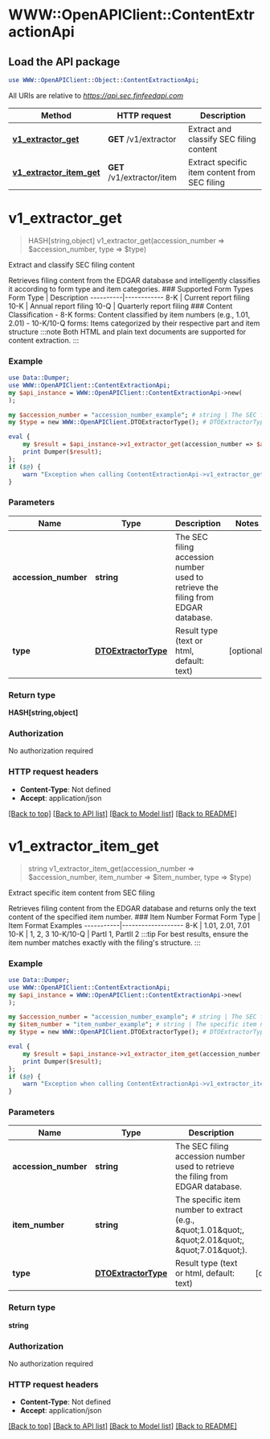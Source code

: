 # WWW::OpenAPIClient::ContentExtractionApi

## Load the API package
```perl
use WWW::OpenAPIClient::Object::ContentExtractionApi;
```

All URIs are relative to *https://api.sec.finfeedapi.com*

Method | HTTP request | Description
------------- | ------------- | -------------
[**v1_extractor_get**](ContentExtractionApi.md#v1_extractor_get) | **GET** /v1/extractor | Extract and classify SEC filing content
[**v1_extractor_item_get**](ContentExtractionApi.md#v1_extractor_item_get) | **GET** /v1/extractor/item | Extract specific item content from SEC filing


# **v1_extractor_get**
> HASH[string,object] v1_extractor_get(accession_number => $accession_number, type => $type)

Extract and classify SEC filing content

Retrieves filing content from the EDGAR database and intelligently classifies it according to form type and item categories.    ### Supported Form Types    Form Type | Description  ----------|------------  8-K      | Current report filing  10-K     | Annual report filing  10-Q     | Quarterly report filing    ### Content Classification  - 8-K forms: Content classified by item numbers (e.g., 1.01, 2.01)  - 10-K/10-Q forms: Items categorized by their respective part and item structure    :::note  Both HTML and plain text documents are supported for content extraction.  :::

### Example
```perl
use Data::Dumper;
use WWW::OpenAPIClient::ContentExtractionApi;
my $api_instance = WWW::OpenAPIClient::ContentExtractionApi->new(
);

my $accession_number = "accession_number_example"; # string | The SEC filing accession number used to retrieve the filing from EDGAR database.
my $type = new WWW::OpenAPIClient.DTOExtractorType(); # DTOExtractorType | Result type (text or html, default: text)

eval {
    my $result = $api_instance->v1_extractor_get(accession_number => $accession_number, type => $type);
    print Dumper($result);
};
if ($@) {
    warn "Exception when calling ContentExtractionApi->v1_extractor_get: $@\n";
}
```

### Parameters

Name | Type | Description  | Notes
------------- | ------------- | ------------- | -------------
 **accession_number** | **string**| The SEC filing accession number used to retrieve the filing from EDGAR database. | 
 **type** | [**DTOExtractorType**](.md)| Result type (text or html, default: text) | [optional] 

### Return type

**HASH[string,object]**

### Authorization

No authorization required

### HTTP request headers

 - **Content-Type**: Not defined
 - **Accept**: application/json

[[Back to top]](#) [[Back to API list]](../README.md#documentation-for-api-endpoints) [[Back to Model list]](../README.md#documentation-for-models) [[Back to README]](../README.md)

# **v1_extractor_item_get**
> string v1_extractor_item_get(accession_number => $accession_number, item_number => $item_number, type => $type)

Extract specific item content from SEC filing

Retrieves filing content from the EDGAR database and returns only the text content of the specified item number.    ### Item Number Format    Form Type | Item Format Examples  -----------|-------------------  8-K       | 1.01, 2.01, 7.01  10-K      | 1, 2, 3  10-K/10-Q | PartI 1, PartII 2    :::tip  For best results, ensure the item number matches exactly with the filing's structure.  :::

### Example
```perl
use Data::Dumper;
use WWW::OpenAPIClient::ContentExtractionApi;
my $api_instance = WWW::OpenAPIClient::ContentExtractionApi->new(
);

my $accession_number = "accession_number_example"; # string | The SEC filing accession number used to retrieve the filing from EDGAR database.
my $item_number = "item_number_example"; # string | The specific item number to extract (e.g., \"1.01\", \"2.01\", \"7.01\").
my $type = new WWW::OpenAPIClient.DTOExtractorType(); # DTOExtractorType | Result type (text or html, default: text)

eval {
    my $result = $api_instance->v1_extractor_item_get(accession_number => $accession_number, item_number => $item_number, type => $type);
    print Dumper($result);
};
if ($@) {
    warn "Exception when calling ContentExtractionApi->v1_extractor_item_get: $@\n";
}
```

### Parameters

Name | Type | Description  | Notes
------------- | ------------- | ------------- | -------------
 **accession_number** | **string**| The SEC filing accession number used to retrieve the filing from EDGAR database. | 
 **item_number** | **string**| The specific item number to extract (e.g., \&quot;1.01\&quot;, \&quot;2.01\&quot;, \&quot;7.01\&quot;). | 
 **type** | [**DTOExtractorType**](.md)| Result type (text or html, default: text) | [optional] 

### Return type

**string**

### Authorization

No authorization required

### HTTP request headers

 - **Content-Type**: Not defined
 - **Accept**: application/json

[[Back to top]](#) [[Back to API list]](../README.md#documentation-for-api-endpoints) [[Back to Model list]](../README.md#documentation-for-models) [[Back to README]](../README.md)

